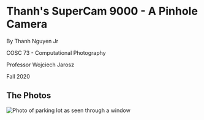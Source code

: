 # Thanh's SuperCam 9000 - A Pinhole Camera

By Thanh Nguyen Jr

COSC 73 - Computational Photography

Professor Wojciech Jarosz

Fall 2020

## The Photos

![Photo of parking lot as seen through a window][window_s]

[window_s]: ../assets/window_s.jpg "Small Pinhole, Shot Through a Window"

